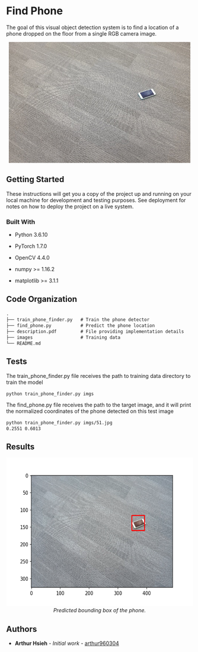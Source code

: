 # Find Phone

The goal of this visual object detection system is to find a location of a phone dropped on the floor from a single RGB camera image.

<p align="center">
  <img width="490" height="326" src="https://github.com/arthur960304/find-phone/blob/main/images/97.jpg">
</p>

## Getting Started

These instructions will get you a copy of the project up and running on your local machine for development and testing purposes. See deployment for notes on how to deploy the project on a live system.

### Built With

* Python 3.6.10

* PyTorch 1.7.0

* OpenCV 4.4.0

* numpy >= 1.16.2

* matplotlib >= 3.1.1

## Code Organization
```
.
├── train_phone_finder.py   # Train the phone detector
├── find_phone.py           # Predict the phone location
├── description.pdf         # File providing implementation details
├── images                  # Training data
└── README.md
```

## Tests

The train_phone_finder.py file receives the path to training data directory to train the model

```
python train_phone_finder.py imgs
```

The find_phone.py file receives the path to the target image, and it will print the normalized coordinates of the phone detected on this test image

```
python train_phone_finder.py imgs/51.jpg
0.2551 0.6013
```

## Results

<p align="center">
  <img width="600" height="400" src="https://github.com/arthur960304/find-phone/blob/main/result.png"><br/>
  <em>Predicted bounding box of the phone.</em>
</p>

## Authors

* **Arthur Hsieh** - *Initial work* - [arthur960304](https://github.com/arthur960304)
